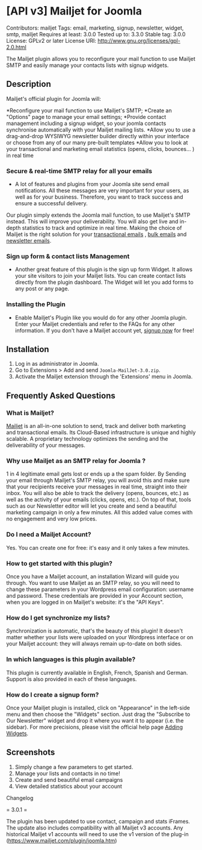 # [API v3] Mailjet for Joomla

Contributors: mailjet
Tags: email, marketing, signup, newsletter, widget, smtp, mailjet
Requires at least: 3.0.0
Tested up to: 3.3.0
Stable tag: 3.0.0
License: GPLv2 or later
License URI: http://www.gnu.org/licenses/gpl-2.0.html

The Mailjet plugin allows you to reconfigure your mail function to use Mailjet SMTP and easily manage your contacts lists with signup widgets.


## Description


Mailjet's official plugin for Joomla will:

*Reconfigure your mail function to use Mailjet's SMTP;
*Create an "Options" page to manage your email settings;
*Provide contact management including a signup widget, so your joomla contacts synchronise automatically with your Mailjet mailing lists.
*Allow you to use a drag-and-drop WYSIWYG newsletter builder directly within your interface or choose from any of our many pre-built templates
*Allow you to look at your transactional and marketing email statistics (opens, clicks, bounces... ) in real time


### Secure & real-time SMTP relay for all your emails
- A lot of features and plugins from your Joomla site send email notifications. All these messages are very important for your users, as well as for your business. Therefore, you want to track success and ensure a successful delivery. 

Our plugin simply extends the Joomla mail function, to use Mailjet's SMTP instead. This will improve your deliverability. You will also get live and in-depth statistics to track and optimize in real time. Making the choice of Mailjet is the right solution for your [transactional emails](http://www.mailjet.com/features/transactional-email.html) , [bulk emails](http://www.mailjet.com/features/bulk-email.html) and [newsletter emails](https://www.mailjet.com/features/newsletter-service.html).

### Sign up form & contact lists Management
-  Another great feature of this plugin is the sign up form Widget. It allows your site visitors to join your Mailjet lists. You can create contact lists directly from the plugin dashboard. The Widget will let you add forms to any post or any page.

### Installing the Plugin
-  Enable Mailjet's Plugin like you would do for any other Joomla plugin. Enter your Mailjet credentials and refer to the FAQs for any other information. If you don't have a Mailjet account yet, [signup now](http://www.mailjet.com) for free!


## Installation


1. Log in as administrator in Joomla.
2. Go to Extensions > Add and send `Joomla-MailJet-3.0.zip`.
3. Activate the Mailjet extension through the 'Extensions' menu in Joomla.


## Frequently Asked Questions


### What is Mailjet?
[Mailjet](http://www.mailjet.com) is an all-in-one solution to send, track and deliver both marketing and transactional emails. Its Cloud-Based infrastructure is unique and highly scalable. A proprietary technology optimizes the sending and the deliverability of your messages. 

### Why use Mailjet as an SMTP relay for Joomla ?
1 in 4 legitimate email gets lost or ends up a the spam folder. By Sending your email through Mailjet's SMTP relay, you will avoid this and make sure that your recipients receive your messages in real time, straight into their inbox. You will also be able to track the delivery (opens, bounces, etc.) as well as the activity of your emails (clicks, opens, etc.). On top of that, tools such as our Newsletter editor will let you create and send a beautiful marketing campaign in only a few minutes. All this added value comes with no engagement and very low prices.  

### Do I need a Mailjet Account?
Yes. You can create one for free: it's easy and it only takes a few minutes. 

### How to get started with this plugin?
Once you have a Mailjet account, an installation Wizard will guide you through. You want to use Mailjet as an SMTP relay, so you will need to change these parameters in your Wordpress email configuration: username and password. These credentials are provided in your Account section, when you are logged in on Mailjet's website: it's the "API Keys".

### How do I get synchronize my lists?
Synchronization is automatic, that's the beauty of this plugin! It doesn't matter whether your lists were uploaded on your Wordpress interface or on your Mailjet account: they will always remain up-to-date on both sides. 

### In which languages is this plugin available?
This plugin is currently available in English, French, Spanish and German. Support is also provided in each of these languages. 

### How do I create a signup form?
Once your Mailjet plugin is installed, click on "Appearance" in the left-side menu  and then choose the "Widgets" section. Just drag  the "Subscribe to Our Newsletter" widget and drop it where you want it to appear (i.e. the sidebar). For more precisions, please visit the official help page [Adding Widgets](http://en.support.wordpress.com/widgets/#adding-widgets).


## Screenshots

1. Simply change a few parameters to get started.
2. Manage your lists and contacts in no time!
3. Create and send beautiful email campaigns
4. View detailed statistics about your account


Changelog

= 3.0.1 =

The plugin has been updated to use contact, campaign and stats iFrames.  The update also includes compatibility with all Mailjet v3 accounts.  Any historical Mailjet v1 accounts will need to use the v1 version of the plug-in (https://www.mailjet.com/plugin/joomla.htm)
